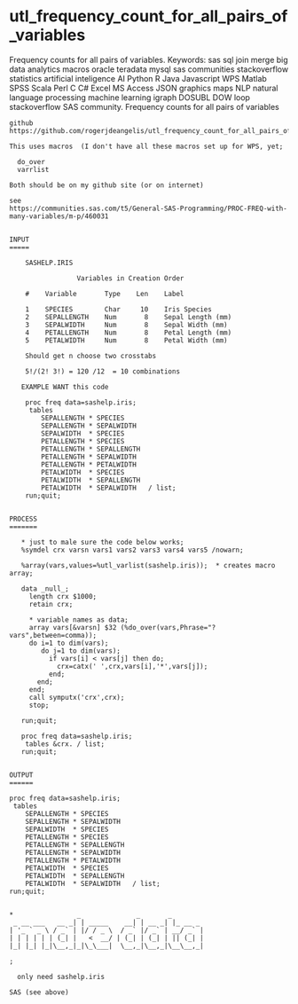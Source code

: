 # utl_frequency_count_for_all_pairs_of_variables
Frequency counts for all pairs of variables. Keywords: sas sql join merge big data analytics macros oracle teradata mysql sas communities stackoverflow statistics artificial inteligence AI Python R Java Javascript WPS Matlab SPSS Scala Perl C C# Excel MS Access JSON graphics maps NLP natural language processing machine learning igraph DOSUBL DOW loop stackoverflow SAS community.
    Frequency counts for all pairs of variables

    github
    https://github.com/rogerjdeangelis/utl_frequency_count_for_all_pairs_of_variables

    This uses macros  (I don't have all these macros set up for WPS, yet;

      do_over
      varrlist

    Both should be on my github site (or on internet)

    see
    https://communities.sas.com/t5/General-SAS-Programming/PROC-FREQ-with-many-variables/m-p/460031


    INPUT
    =====

        SASHELP.IRIS

                     Variables in Creation Order

        #    Variable       Type    Len    Label

        1    SPECIES        Char     10    Iris Species
        2    SEPALLENGTH    Num       8    Sepal Length (mm)
        3    SEPALWIDTH     Num       8    Sepal Width (mm)
        4    PETALLENGTH    Num       8    Petal Length (mm)
        5    PETALWIDTH     Num       8    Petal Width (mm)

        Should get n choose two crosstabs

        5!/(2! 3!) = 120 /12  = 10 combinations

       EXAMPLE WANT this code

        proc freq data=sashelp.iris;
         tables
            SEPALLENGTH * SPECIES
            SEPALLENGTH * SEPALWIDTH
            SEPALWIDTH  * SPECIES
            PETALLENGTH * SPECIES
            PETALLENGTH * SEPALLENGTH
            PETALLENGTH * SEPALWIDTH
            PETALLENGTH * PETALWIDTH
            PETALWIDTH  * SPECIES
            PETALWIDTH  * SEPALLENGTH
            PETALWIDTH  * SEPALWIDTH   / list;
        run;quit;


    PROCESS
    =======

       * just to male sure the code below works;
       %symdel crx varsn vars1 vars2 vars3 vars4 vars5 /nowarn;

       %array(vars,values=%utl_varlist(sashelp.iris));  * creates macro array;

       data _null_;
         length crx $1000;
         retain crx;

         * variable names as data;
         array vars[&varsn] $32 (%do_over(vars,Phrase="?vars",between=comma));
         do i=1 to dim(vars);
            do j=1 to dim(vars);
              if vars[i] < vars[j] then do;
                crx=catx(' ',crx,vars[i],'*',vars[j]);
              end;
           end;
         end;
         call symputx('crx',crx);
         stop;

       run;quit;

       proc freq data=sashelp.iris;
        tables &crx. / list;
       run;quit;


    OUTPUT
    ======

    proc freq data=sashelp.iris;
     tables
        SEPALLENGTH * SPECIES
        SEPALLENGTH * SEPALWIDTH
        SEPALWIDTH  * SPECIES
        PETALLENGTH * SPECIES
        PETALLENGTH * SEPALLENGTH
        PETALLENGTH * SEPALWIDTH
        PETALLENGTH * PETALWIDTH
        PETALWIDTH  * SPECIES
        PETALWIDTH  * SEPALLENGTH
        PETALWIDTH  * SEPALWIDTH   / list;
    run;quit;


    *                _              _       _
     _ __ ___   __ _| | _____    __| | __ _| |_ __ _
    | '_ ` _ \ / _` | |/ / _ \  / _` |/ _` | __/ _` |
    | | | | | | (_| |   <  __/ | (_| | (_| | || (_| |
    |_| |_| |_|\__,_|_|\_\___|  \__,_|\__,_|\__\__,_|

    ;

      only need sashelp.iris

    SAS (see above)


